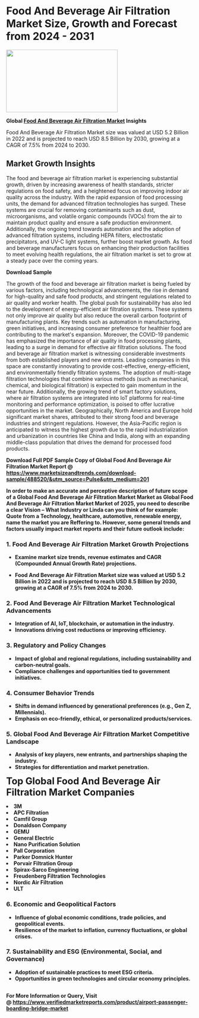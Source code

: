 <H1>Food And Beverage Air Filtration Market Size, Growth and Forecast from 2024 - 2031</H1><img class="aligncenter size-medium wp-image-584254" src="https://thirdeyenews.in/wp-content/uploads/2024/09/Global-Market-Research-300x168.jpeg" alt="" width="300" height="168" /><p><strong>Global&nbsp;<a href="https://www.marketsizeandtrends.com/download-sample/488520/&amp;utm_source=Pulse&amp;utm_medium=201">Food And Beverage Air Filtration Market</a> Insights</strong></p><p>Food And Beverage Air Filtration Market size was valued at USD 5.2 Billion in 2022 and is projected to reach USD 8.5 Billion by 2030, growing at a CAGR of 7.5% from 2024 to 2030.</p><p><h2>Market Growth Insights</h2> <p>The food and beverage air filtration market is experiencing substantial growth, driven by increasing awareness of health standards, stricter regulations on food safety, and a heightened focus on improving indoor air quality across the industry. With the rapid expansion of food processing units, the demand for advanced filtration technologies has surged. These systems are crucial for removing contaminants such as dust, microorganisms, and volatile organic compounds (VOCs) from the air to maintain product quality and ensure a safe production environment. Additionally, the ongoing trend towards automation and the adoption of advanced filtration systems, including HEPA filters, electrostatic precipitators, and UV-C light systems, further boost market growth. As food and beverage manufacturers focus on enhancing their production facilities to meet evolving health regulations, the air filtration market is set to grow at a steady pace over the coming years.</p> <p><strong>Download Sample</strong></p> <p>The growth of the food and beverage air filtration market is being fueled by various factors, including technological advancements, the rise in demand for high-quality and safe food products, and stringent regulations related to air quality and worker health. The global push for sustainability has also led to the development of energy-efficient air filtration systems. These systems not only improve air quality but also reduce the overall carbon footprint of manufacturing plants. Key trends such as automation in manufacturing, green initiatives, and increasing consumer preference for healthier food are contributing to the market's expansion. Moreover, the COVID-19 pandemic has emphasized the importance of air quality in food processing plants, leading to a surge in demand for effective air filtration solutions. The food and beverage air filtration market is witnessing considerable investments from both established players and new entrants. Leading companies in this space are constantly innovating to provide cost-effective, energy-efficient, and environmentally friendly filtration systems. The adoption of multi-stage filtration technologies that combine various methods (such as mechanical, chemical, and biological filtration) is expected to gain momentum in the near future. Additionally, the growing trend of smart factory solutions, where air filtration systems are integrated into IoT platforms for real-time monitoring and performance optimization, is poised to offer lucrative opportunities in the market. Geographically, North America and Europe hold significant market shares, attributed to their strong food and beverage industries and stringent regulations. However, the Asia-Pacific region is anticipated to witness the highest growth due to the rapid industrialization and urbanization in countries like China and India, along with an expanding middle-class population that drives the demand for processed food products. <p><strong></p><p><span class=""><strong>Download Full PDF Sample Copy of Global Food And Beverage Air Filtration Market Report</strong> @ <a href="https://www.marketsizeandtrends.com/download-sample/488520/&amp;utm_source=Pulse&amp;utm_medium=201" target="_blank">https://www.marketsizeandtrends.com/download-sample/488520/&amp;utm_source=Pulse&amp;utm_medium=201</a></span></p><p>In order to make an accurate and perceptive description of future scope of a Global&nbsp;Food And Beverage Air Filtration Market Market as Global&nbsp;Food And Beverage Air Filtration Market Market of 2025, you need to describe a clear Vision &ndash; What Industry or Linda can you think of for example: Quote from a Technology, healthcare, automotive, renewable energy, name the market you are Reffering to. However, some general trends and factors usually impact market reports and their future outlook include:</p><h3>1.&nbsp;<strong>Food And Beverage Air Filtration Market Growth Projections</strong></h3><ul><li>Examine market size trends, revenue estimates and CAGR (Compounded Annual Growth Rate) projections.</li><li><p>Food And Beverage Air Filtration Market size was valued at USD 5.2 Billion in 2022 and is projected to reach USD 8.5 Billion by 2030, growing at a CAGR of 7.5% from 2024 to 2030.</p></li></ul><h3>2.&nbsp;<strong>Food And Beverage Air Filtration Market Technological Advancements</strong></h3><ul><li>Integration of AI, IoT, blockchain, or automation in the industry.</li><li>Innovations driving cost reductions or improving efficiency.</li></ul><h3>3.&nbsp;<strong>Regulatory and Policy Changes</strong></h3><ul><li>Impact of global and regional regulations, including sustainability and carbon-neutral goals.</li><li>Compliance challenges and opportunities tied to government initiatives.</li></ul><h3>4.&nbsp;<strong>Consumer Behavior Trends</strong></h3><ul><li>Shifts in demand influenced by generational preferences (e.g., Gen Z, Millennials).</li><li>Emphasis on eco-friendly, ethical, or personalized products/services.</li></ul><h3>5.&nbsp;<strong>Global Food And Beverage Air Filtration Market Competitive Landscape</strong></h3><ul><li>Analysis of key players, new entrants, and partnerships shaping the industry.</li><li>Strategies for differentiation and market penetration.</li></ul><p data-pm-slice="1 1 []"><span style="color: inherit; font-family: inherit; font-size: 25px;">Top Global Food And Beverage Air Filtration Market Companies</span></p><div class="" data-test-id=""><p><li>3M</li><li> APC Filtration</li><li> Camfil Group</li><li> Donaldson Company</li><li> GEMU</li><li> General Electric</li><li> Nano Purification Solution</li><li> Pall Corporation</li><li> Parker Domnick Hunter</li><li> Porvair Filtration Group</li><li> Spirax-Sarco Engineering</li><li> Freudenberg Filtration Technologies</li><li> Nordic Air Filtration</li><li> ULT</li></p></div><h3>6.&nbsp;<strong>Economic and Geopolitical Factors</strong></h3><ul><li>Influence of global economic conditions, trade policies, and geopolitical events.</li><li>Resilience of the market to inflation, currency fluctuations, or global crises.</li></ul><h3>7.&nbsp;<strong>Sustainability and ESG (Environmental, Social, and Governance)</strong></h3><ul><li>Adoption of sustainable practices to meet ESG criteria.</li><li>Opportunities in green technologies and circular economy principles.</li></ul><h2><strong style="font-size: 14px;">For More Information or Query, Visit @&nbsp;</strong><a style="background-color: #ffffff; font-size: 14px;" href="https://www.marketsizeandtrends.com/report/food-and-beverage-air-filtration-market/" target="_blank">https://www.verifiedmarketreports.com/product/airport-passenger-boarding-bridge-market</a></h2>
